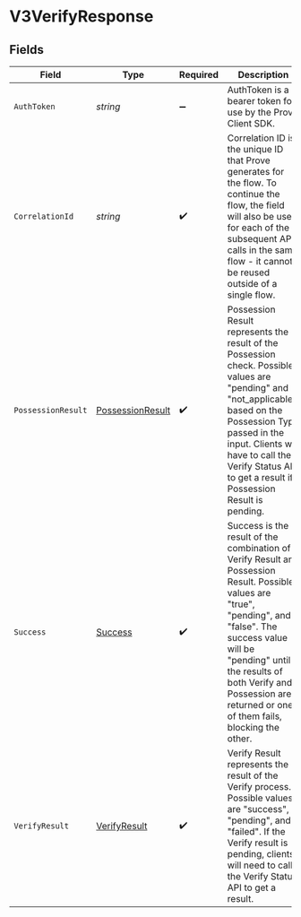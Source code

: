 # V3VerifyResponse


## Fields

| Field                                                                                                                                                                                                                                                                           | Type                                                                                                                                                                                                                                                                            | Required                                                                                                                                                                                                                                                                        | Description                                                                                                                                                                                                                                                                     | Example                                                                                                                                                                                                                                                                         |
| ------------------------------------------------------------------------------------------------------------------------------------------------------------------------------------------------------------------------------------------------------------------------------- | ------------------------------------------------------------------------------------------------------------------------------------------------------------------------------------------------------------------------------------------------------------------------------- | ------------------------------------------------------------------------------------------------------------------------------------------------------------------------------------------------------------------------------------------------------------------------------- | ------------------------------------------------------------------------------------------------------------------------------------------------------------------------------------------------------------------------------------------------------------------------------- | ------------------------------------------------------------------------------------------------------------------------------------------------------------------------------------------------------------------------------------------------------------------------------- |
| `AuthToken`                                                                                                                                                                                                                                                                     | *string*                                                                                                                                                                                                                                                                        | :heavy_minus_sign:                                                                                                                                                                                                                                                              | AuthToken is a bearer token for use by the Prove Client SDK.                                                                                                                                                                                                                    | eyJhbGciOi...                                                                                                                                                                                                                                                                   |
| `CorrelationId`                                                                                                                                                                                                                                                                 | *string*                                                                                                                                                                                                                                                                        | :heavy_check_mark:                                                                                                                                                                                                                                                              | Correlation ID is the unique ID that Prove generates for the flow. To continue the flow, the field will also be used for each of the subsequent API calls in the same flow - it cannot be reused outside of a single flow.                                                      | 713189b8-5555-4b08-83ba-75d08780aebd                                                                                                                                                                                                                                            |
| `PossessionResult`                                                                                                                                                                                                                                                              | [PossessionResult](../../Models/Components/PossessionResult.md)                                                                                                                                                                                                                 | :heavy_check_mark:                                                                                                                                                                                                                                                              | Possession Result represents the result of the Possession check. Possible values are "pending" and "not_applicable", based on the Possession Type passed in the input. Clients will have to call the Verify Status API to get a result if Possession Result is pending.         | pending                                                                                                                                                                                                                                                                         |
| `Success`                                                                                                                                                                                                                                                                       | [Success](../../Models/Components/Success.md)                                                                                                                                                                                                                                   | :heavy_check_mark:                                                                                                                                                                                                                                                              | Success is the result of the combination of Verify Result and Possession Result. Possible values are "true", "pending", and "false". The success value will be "pending" until the results of both Verify and Possession are returned or one of them fails, blocking the other. | pending                                                                                                                                                                                                                                                                         |
| `VerifyResult`                                                                                                                                                                                                                                                                  | [VerifyResult](../../Models/Components/VerifyResult.md)                                                                                                                                                                                                                         | :heavy_check_mark:                                                                                                                                                                                                                                                              | Verify Result represents the result of the Verify process. Possible values are "success", "pending", and "failed". If the Verify result is pending, clients will need to call the Verify Status API to get a result.                                                            | pending                                                                                                                                                                                                                                                                         |